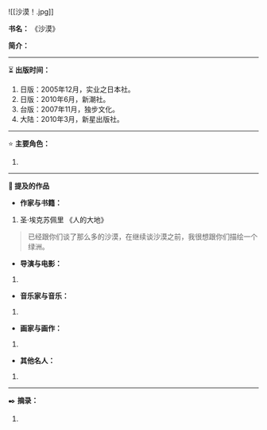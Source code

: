 
![[沙漠！.jpg]]

**书名：** 《沙漠》

**简介：** 

---

⏳ **出版时间：** 

1. 日版：2005年12月，实业之日本社。
2. 日版：2010年6月，新潮社。
3. 台版：2007年11月，独步文化。
4. 大陆：2010年3月，新星出版社。

---

⭐ **主要角色：**

1. 

---

**📜 提及的作品**

- **作家与书籍：** 

1. 圣·埃克苏佩里 《人的大地》

> 已经跟你们谈了那么多的沙漠，在继续谈沙漠之前，我很想跟你们描绘一个绿洲。

- **导演与电影：** 

1. 

- **音乐家与音乐：** 

1. 

- **画家与画作：** 

1. 

- **其他名人：**

1. 

---

✒️ **摘录：** 

1. 